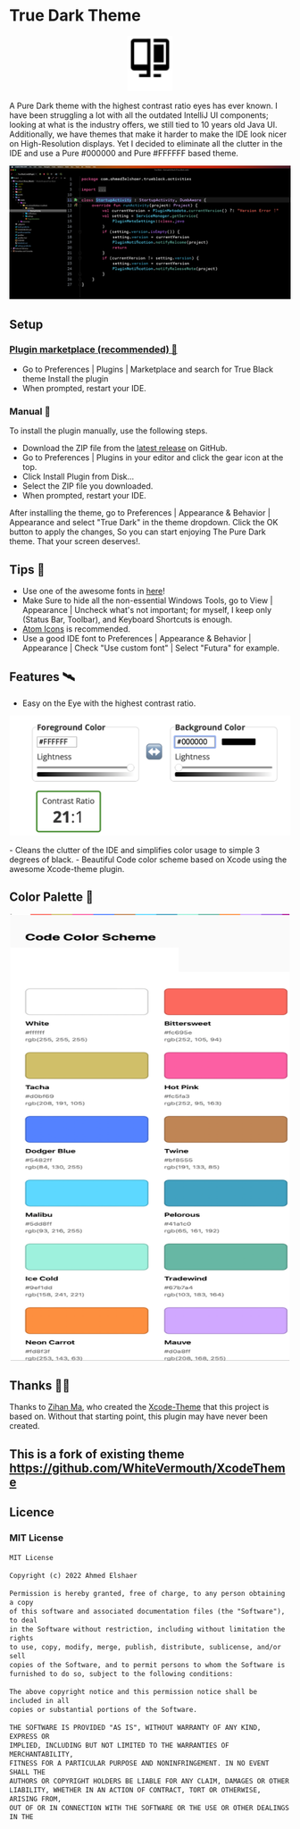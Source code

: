 
# True Dark Theme

<p align="center">
  <img src="assets/logo.svg" wdith=100 height=100 />
</p>



A Pure Dark theme with the highest contrast ratio eyes has ever known.
I have been struggling a lot with all the outdated IntelliJ UI components; looking at what is the industry offers, we
still tied to 10 years old Java UI. Additionally, we have themes that make it harder to make the IDE look nicer on
High-Resolution displays.
Yet I decided to eliminate all the clutter in the IDE and use a Pure #000000 and Pure #FFFFFF based theme.

<p align="center">
  <img src="assets/screenshot.png"/>
</p>

## Setup

### [Plugin marketplace (recommended) 🛒](https://plugins.jetbrains.com/plugin/19348-true-black)

- Go to Preferences | Plugins | Marketplace and search for True Black theme
  Install the plugin
- When prompted, restart your IDE.

### Manual 🔨

To install the plugin manually, use the following steps.

- Download the ZIP file from the [latest release](https://github.com/ahmed3elshaer/Intelij-True-Black/releases/latest)
  on GitHub.
- Go to Preferences | Plugins in your editor and click the gear icon at the top.
- Click Install Plugin from Disk...
- Select the ZIP file you downloaded.
- When prompted, restart your IDE.

After installing the theme, go to Preferences | Appearance & Behavior | Appearance and select "True Dark" in the theme
dropdown. Click the OK button to apply the changes, So you can start enjoying The Pure Dark theme. That your screen
deserves!.

## Tips 🌟

- Use one of the awesome fonts in [here](https://github.com/ProgrammingFonts/ProgrammingFonts)!
- Make Sure to hide all the non-essential Windows Tools, go to View | Appearance | Uncheck what's not important; for
  myself, I keep only (Status Bar, Toolbar), and Keyboard Shortcuts is enough.
- [Atom Icons](https://plugins.jetbrains.com/plugin/10044-atom-material-icons) is recommended.
- Use a good IDE font to Preferences | Appearance & Behavior | Appearance | Check "Use custom font" | Select "Futura"
  for example.

## Features 🛰️

- Easy on the Eye with the highest contrast ratio.
<p align="center">
  <img src="assets/contrast.png" width="auto" height="auto"/>
</p>
- Cleans the clutter of the IDE and simplifies color usage to simple 3 degrees of black.
- Beautiful Code color scheme based on Xcode using the awesome Xcode-theme plugin.

## Color Palette 🎨

<p align="center">
  <img src="assets/code-color-scheme.png"  height="800" width="500"/>
</p>

## Thanks 🙏🏻

Thanks to [Zihan Ma](https://github.com/WhiteVermouth), who created
the [Xcode-Theme](https://github.com/WhiteVermouth/XcodeTheme) that this project is based on. Without that starting
point, this plugin may have never been created.

## This is a fork of existing theme https://github.com/WhiteVermouth/XcodeTheme

## Licence
### MIT License
```aidl
MIT License

Copyright (c) 2022 Ahmed Elshaer

Permission is hereby granted, free of charge, to any person obtaining a copy
of this software and associated documentation files (the "Software"), to deal
in the Software without restriction, including without limitation the rights
to use, copy, modify, merge, publish, distribute, sublicense, and/or sell
copies of the Software, and to permit persons to whom the Software is
furnished to do so, subject to the following conditions:

The above copyright notice and this permission notice shall be included in all
copies or substantial portions of the Software.

THE SOFTWARE IS PROVIDED "AS IS", WITHOUT WARRANTY OF ANY KIND, EXPRESS OR
IMPLIED, INCLUDING BUT NOT LIMITED TO THE WARRANTIES OF MERCHANTABILITY,
FITNESS FOR A PARTICULAR PURPOSE AND NONINFRINGEMENT. IN NO EVENT SHALL THE
AUTHORS OR COPYRIGHT HOLDERS BE LIABLE FOR ANY CLAIM, DAMAGES OR OTHER
LIABILITY, WHETHER IN AN ACTION OF CONTRACT, TORT OR OTHERWISE, ARISING FROM,
OUT OF OR IN CONNECTION WITH THE SOFTWARE OR THE USE OR OTHER DEALINGS IN THE
```
